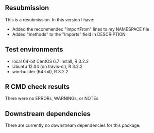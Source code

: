 ## Resubmission
This is a resubmission. In this version I have:

* Added the recommended "importFrom" lines to my NAMESPACE file
* Added "methods" to the "Imports" field in DESCRIPTION

## Test environments
* local 64-bit CentOS 6.7 install, R 3.2.2
* Ubuntu 12.04 (on travis-ci), R 3.2.2
* win-builder (64-bit), R 3.2.2

## R CMD check results
There were no ERRORs, WARNINGs, or NOTEs.

## Downstream dependencies
There are currently no downstream dependencies for this package.
